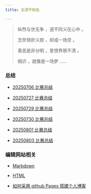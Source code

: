 ```yaml
---
title: 云深不知处

---
```


>  纵然与世无争 ，道不同义在心中 。
>
>  怎奈侠肝义胆 ，却成一场空 。
>
>  善恶是非分明 ，爱恨界限不清 。
>
>  相识 ，就像是一场梦 ……

### 总结

- [20250706 比赛总结](https://2024wangyuxuan.github.io/pages/20250706)

- [20250727 比赛总结](https://2024wangyuxuan.github.io/pages/20250727)

- [20250729 比赛总结](https://2024wangyuxuan.github.io/pages/20250729)

- [20250730 比赛总结](https://2024wangyuxuan.github.io/pages/20250730)

- [20250801 比赛总结](https://2024wangyuxuan.github.io/pages/20250801)

- [20250803 比赛总结](https://2024wangyuxuan.github.io/pages/20250803)

### 编辑网站相关

- [Markdown](https://blog.imsyy.top/posts/2022/0710)

- [HTML](https://blog.csdn.net/ZL_1618/article/details/132684675?ops_request_misc={"request_id"%3A"dab2fec731cbfe043abefaac8a13dbcb"%2C"scm"%3A"20140713.130102334.."}&request_id=dab2fec731cbfe043abefaac8a13dbcb&biz_id=0&utm_medium=distribute.pc_search_result.none-task-blog-2~all~top_positive~default-2-132684675-null-null.142^v102^pc_search_result_base6&utm_term=HTML&spm=1018.2226.3001.4187)

- [如何采用 github Pages 搭建个人博客](https://www.luogu.com.cn/article/cfo1y9z4)

